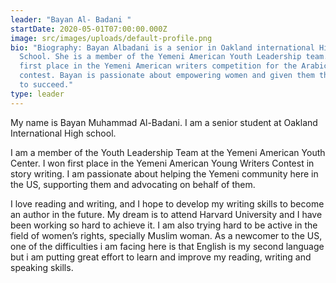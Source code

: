 ```yaml
---
leader: "Bayan Al- Badani "
startDate: 2020-05-01T07:00:00.000Z
image: src/images/uploads/default-profile.png
bio: "Biography: Bayan Albadani is a senior in Oakland international High
  School. She is a member of the Yemeni American Youth Leadership team. She won
  first place in the Yemeni American writers competition for the Arabic novel
  contest. Bayan is passionate about empowering women and given them the tools
  to succeed."
type: leader
---
```

My name is Bayan Muhammad Al-Badani. I am a senior student at Oakland International High school.

I am a member of the Youth Leadership Team at the Yemeni American Youth Center. I won first place in the Yemeni American Young Writers Contest in story writing. I am passionate about helping the Yemeni community here in the US, supporting them and advocating on behalf of them.

I love reading and writing, and I hope to develop my writing skills to become an author in the future. My dream is to attend Harvard University and I have been working so hard to achieve it. I am also trying hard to be active in the field of women’s rights, specially Muslim woman. As a newcomer to the US, one of the difficulties i am facing here is that English is my second language but i am putting great effort to learn and improve my reading, writing and speaking skills.